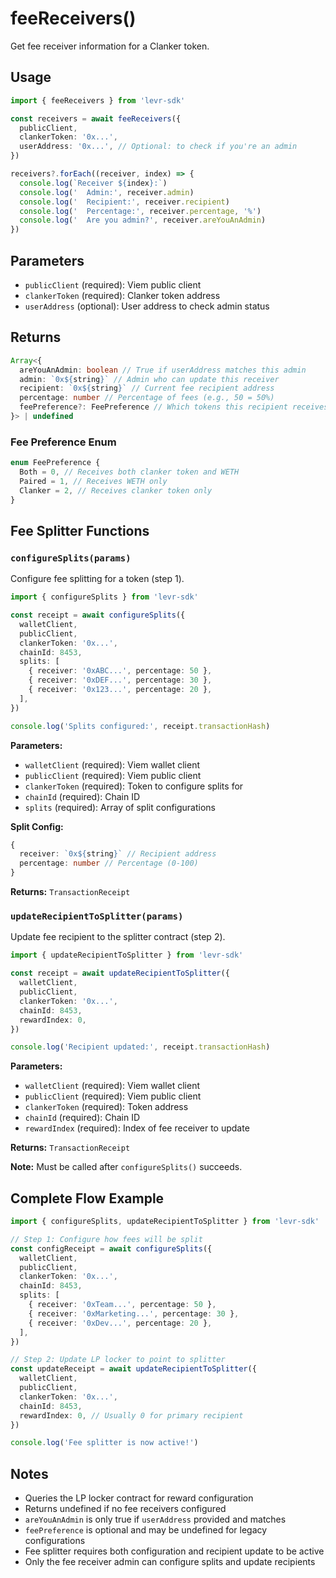 # feeReceivers()

Get fee receiver information for a Clanker token.

## Usage

```typescript
import { feeReceivers } from 'levr-sdk'

const receivers = await feeReceivers({
  publicClient,
  clankerToken: '0x...',
  userAddress: '0x...', // Optional: to check if you're an admin
})

receivers?.forEach((receiver, index) => {
  console.log(`Receiver ${index}:`)
  console.log('  Admin:', receiver.admin)
  console.log('  Recipient:', receiver.recipient)
  console.log('  Percentage:', receiver.percentage, '%')
  console.log('  Are you admin?', receiver.areYouAnAdmin)
})
```

## Parameters

- `publicClient` (required): Viem public client
- `clankerToken` (required): Clanker token address
- `userAddress` (optional): User address to check admin status

## Returns

```typescript
Array<{
  areYouAnAdmin: boolean // True if userAddress matches this admin
  admin: `0x${string}` // Admin who can update this receiver
  recipient: `0x${string}` // Current fee recipient address
  percentage: number // Percentage of fees (e.g., 50 = 50%)
  feePreference?: FeePreference // Which tokens this recipient receives
}> | undefined
```

### Fee Preference Enum

```typescript
enum FeePreference {
  Both = 0, // Receives both clanker token and WETH
  Paired = 1, // Receives WETH only
  Clanker = 2, // Receives clanker token only
}
```

## Fee Splitter Functions

### `configureSplits(params)`

Configure fee splitting for a token (step 1).

```typescript
import { configureSplits } from 'levr-sdk'

const receipt = await configureSplits({
  walletClient,
  publicClient,
  clankerToken: '0x...',
  chainId: 8453,
  splits: [
    { receiver: '0xABC...', percentage: 50 },
    { receiver: '0xDEF...', percentage: 30 },
    { receiver: '0x123...', percentage: 20 },
  ],
})

console.log('Splits configured:', receipt.transactionHash)
```

**Parameters:**

- `walletClient` (required): Viem wallet client
- `publicClient` (required): Viem public client
- `clankerToken` (required): Token to configure splits for
- `chainId` (required): Chain ID
- `splits` (required): Array of split configurations

**Split Config:**

```typescript
{
  receiver: `0x${string}` // Recipient address
  percentage: number // Percentage (0-100)
}
```

**Returns:** `TransactionReceipt`

### `updateRecipientToSplitter(params)`

Update fee recipient to the splitter contract (step 2).

```typescript
import { updateRecipientToSplitter } from 'levr-sdk'

const receipt = await updateRecipientToSplitter({
  walletClient,
  publicClient,
  clankerToken: '0x...',
  chainId: 8453,
  rewardIndex: 0,
})

console.log('Recipient updated:', receipt.transactionHash)
```

**Parameters:**

- `walletClient` (required): Viem wallet client
- `publicClient` (required): Viem public client
- `clankerToken` (required): Token address
- `chainId` (required): Chain ID
- `rewardIndex` (required): Index of fee receiver to update

**Returns:** `TransactionReceipt`

**Note:** Must be called after `configureSplits()` succeeds.

## Complete Flow Example

```typescript
import { configureSplits, updateRecipientToSplitter } from 'levr-sdk'

// Step 1: Configure how fees will be split
const configReceipt = await configureSplits({
  walletClient,
  publicClient,
  clankerToken: '0x...',
  chainId: 8453,
  splits: [
    { receiver: '0xTeam...', percentage: 50 },
    { receiver: '0xMarketing...', percentage: 30 },
    { receiver: '0xDev...', percentage: 20 },
  ],
})

// Step 2: Update LP locker to point to splitter
const updateReceipt = await updateRecipientToSplitter({
  walletClient,
  publicClient,
  clankerToken: '0x...',
  chainId: 8453,
  rewardIndex: 0, // Usually 0 for primary recipient
})

console.log('Fee splitter is now active!')
```

## Notes

- Queries the LP locker contract for reward configuration
- Returns undefined if no fee receivers configured
- `areYouAnAdmin` is only true if `userAddress` provided and matches
- `feePreference` is optional and may be undefined for legacy configurations
- Fee splitter requires both configuration and recipient update to be active
- Only the fee receiver admin can configure splits and update recipients
